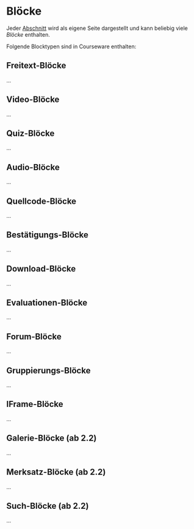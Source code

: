 ﻿Blöcke
======

Jeder [Abschnitt](structure.md) wird als eigene Seite dargestellt und kann beliebig viele _Blöcke_ enthalten.

Folgende Blocktypen sind in Courseware enthalten:

Freitext-Blöcke
---------------
...

Video-Blöcke
------------
...

Quiz-Blöcke
-----------
...

Audio-Blöcke
-------------
...

Quellcode-Blöcke
----------------
...

Bestätigungs-Blöcke
-------------------
...

Download-Blöcke
---------------
...

Evaluationen-Blöcke
-------------------
...

Forum-Blöcke
------------
...

Gruppierungs-Blöcke
-------------------
...

IFrame-Blöcke
-------------
...

Galerie-Blöcke (ab 2.2)
-----------------------
...

Merksatz-Blöcke (ab 2.2)
------------------------
...

Such-Blöcke (ab 2.2)
--------------------
...


